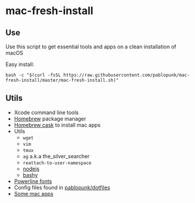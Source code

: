 # mac-fresh-install

## Use

Use this script to get essential tools and apps on a clean installation of macOS

Easy install:

```shell
bash -c "$(curl -fsSL https://raw.githubusercontent.com/pablopunk/mac-fresh-install/master/mac-fresh-install.sh)"
```

## Utils

- Xcode command line tools
- [Homebrew](https://brew.sh) package manager
- [Homebrew cask](https://caskroom.github.io) to install mac apps
- Utils
  - `wget`
  - `vim`
  - `tmux`
  - `ag` a.k.a the_silver_searcher
  - `reattach-to-user-namespace`
  - [nodejs](https://nodejs.org)
  - [bashy](https://github.com/pablopunk/bashy)
- [Powerline fonts](https://github.com/powerline/fonts)
- Config files found in [pablopunk/dotfiles](https://github.com/pablopunk/dotfiles)
- [Some mac apps](https://gist.github.com/pablopunk/048e164bb0fd2920711483029d9cc915/raw)
